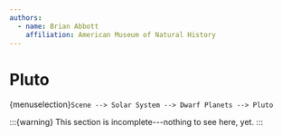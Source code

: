 ```yaml
---
authors:
  - name: Brian Abbott
    affiliation: American Museum of Natural History
---
```



# Pluto

{menuselection}`Scene --> Solar System --> Dwarf Planets --> Pluto`


:::{warning}
This section is incomplete---nothing to see here, yet.
:::




